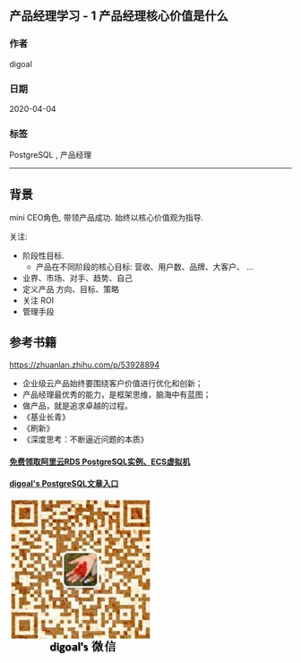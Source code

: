 ## 产品经理学习 - 1 产品经理核心价值是什么  
          
### 作者          
digoal          
          
### 日期          
2020-04-04          
          
### 标签          
PostgreSQL , 产品经理    
          
----          
          
## 背景         
mini CEO角色, 带领产品成功. 始终以核心价值观为指导.    
  
关注:  
- 阶段性目标.   
    - 产品在不同阶段的核心目标: 营收、用户数、品牌、大客户、 ...  
- 业界、市场、对手、趋势、自己   
- 定义产品 方向、目标、策略   
- 关注 ROI   
- 管理手段   
  
## 参考书籍  
https://zhuanlan.zhihu.com/p/53928894  
  
- 企业级云产品始终要围绕客户价值进行优化和创新；  
- 产品经理最优秀的能力，是框架思维，脑海中有蓝图；  
- 做产品，就是追求卓越的过程。  
- 《基业长青》  
- 《刷新》  
- 《深度思考：不断逼近问题的本质》  
  
  
#### [免费领取阿里云RDS PostgreSQL实例、ECS虚拟机](https://www.aliyun.com/database/postgresqlactivity "57258f76c37864c6e6d23383d05714ea")
  
  
#### [digoal's PostgreSQL文章入口](https://github.com/digoal/blog/blob/master/README.md "22709685feb7cab07d30f30387f0a9ae")
  
  
![digoal's weixin](../pic/digoal_weixin.jpg "f7ad92eeba24523fd47a6e1a0e691b59")
  
